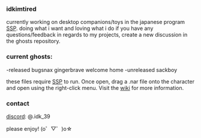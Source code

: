 ### idkimtired
<!--
**singlefl4me/singlefl4me** is a ✨ _special_ ✨ repository because its `README.md` (this file) appears on your GitHub profile.

Here are some ideas to get you started:

- 🔭 I’m currently working on ...
- 🌱 I’m currently learning ...
- 👯 I’m looking to collaborate on ...
- 🤔 I’m looking for help with ...
- 💬 Ask me about ...
- 📫 How to reach me: ...
- 😄 Pronouns: ...
- ⚡ Fun fact: ...
-->

currently working on desktop companions/toys in the japanese program [SSP](https://ssp.shillest.net/). doing what i want and loving what i do
if you have any questions/feedback in regards to my projects, create a new discussion in the ghosts repository.

### current ghosts:
  -released
    bugsnax
    gingerbrave
    welcome home
  -unreleased
    sackboy

these files require [SSP](https://ssp.shillest.net/) to run. Once open, drag a .nar file onto the character and open using the right-click menu. Visit the [wiki](https://ukagakadreamteam.com/wiki/guide/beginner_guide) for more information.

### contact
  [discord](https://discord.com): @.idk_39

please enjoy! (o゜▽゜)o☆
